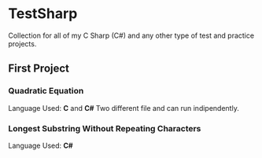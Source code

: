 # TestSharp
Collection for all of my C Sharp (C#) and any other type of test and practice projects.
## First Project
### Quadratic Equation
Language Used: **C** and **C#**
Two different file and can run indipendently.
### Longest Substring Without Repeating Characters
Language Used: **C#**
